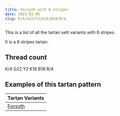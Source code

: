```yaml
---
title: Forsyth with 6 stripes
date: 2023-02-05
slug: K/4/G22/Y2/K16/B18/R/4
---
```

This is a list of all the tartan sett variants with 6 stripes.

It is a 6 stripes tartan.


## Thread count
K/4 G22 Y2 K16 B18 R/4

## Examples of this tartan pattern

| Tartan Variants |
|---------------|
| [Forsyth](/variants/k/4/g22/y2/k16/b18/r/4-b304080-g008000-k000000-rc00000-yf0c000)||
